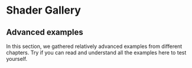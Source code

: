 # Shader Gallery

## Advanced examples

In this section, we gathered relatively advanced examples from different chapters. Try if you can read and understand all the examples here to test yourself.

<div class="glslChapterGallery" data="advanced" ></div>
